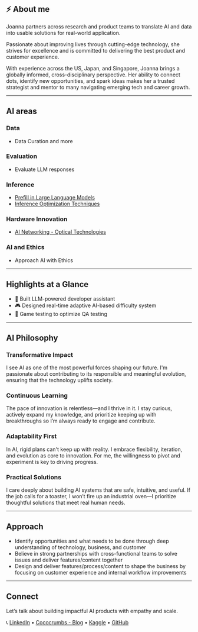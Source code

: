 ## ⚡ About me

Joanna partners across research and product teams to translate AI and data into usable solutions for real-world application.

Passionate about improving lives through cutting-edge technology, she strives for excellence and is committed to delivering the best product and customer experience.

With experience across the US, Japan, and Singapore, Joanna brings a globally informed, cross-disciplinary perspective. Her ability to connect dots, identify new opportunities, and spark ideas makes her a trusted strategist and mentor to many navigating emerging tech and career growth.

---
## AI areas


### Data

* Data Curation and more

### Evaluation

* Evaluate LLM responses

### Inference

* [Prefill in Large Language Models](https://www.linkedin.com/pulse/understanding-prefill-large-language-model-llm-inference-joanna-lee-i4tce/)
* [Inference Optimization Techniques](https://www.linkedin.com/pulse/why-inference-optimization-mattersmaximizing-ai-efficiency-joanna-lee-hdnmf)

### Hardware Innovation

* [AI Networking - Optical Technologies](https://www.linkedin.com/pulse/ai-networking-focus-joanna-lee-8pvge)

### AI and Ethics

* Approach AI with Ethics

---
## Highlights at a Glance

- 💬 Built LLM-powered developer assistant
- 🎮 Designed real-time adaptive AI-based difficulty system
- 🧪 Game testing to optimize QA testing

---
## AI Philosophy

### Transformative Impact

I see AI as one of the most powerful forces shaping our future. I'm passionate about contributing to its responsible and meaningful evolution, ensuring that the technology uplifts society.

### Continuous Learning

The pace of innovation is relentless—and I thrive in it. I stay curious, actively expand my knowledge, and prioritize keeping up with breakthroughs so I’m always ready to engage and contribute.

### Adaptability First

In AI, rigid plans can't keep up with reality. I embrace flexibility, iteration, and evolution as core to innovation. For me, the willingness to pivot and experiment is key to driving progress.

### Practical Solutions

I care deeply about building AI systems that are safe, intuitive, and useful. If the job calls for a toaster, I won’t fire up an industrial oven—I prioritize thoughtful solutions that meet real human needs.

---

## Approach

- Identify opportunities and what needs to be done through deep understanding of technology, business, and customer
- Believe in strong partnerships with cross-functional teams to solve issues and deliver features/content together
- Design and deliver features/process/content to shape the business by focusing on customer experience and internal workflow improvements

---

## Connect

Let’s talk about building impactful AI products with empathy and scale.

📞 [LinkedIn](https://www.linkedin.com/in/joannaleecy)  • [Cococrumbs - Blog](https://www.linkedin.com/build-relation/newsletter-follow?entityUrn=7181416432075726849) • [Kaggle](https://www.kaggle.com/joannaleecy) • [GitHub](https://github.com/joannaleecy)
